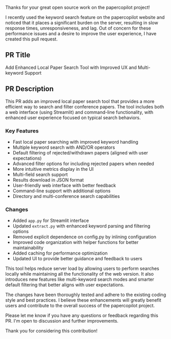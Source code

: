 Thanks for your great open source work on the papercopilot project! 

I recently used the keyword search feature on the papercopilot website and noticed that it places a significant burden on the server, resulting in slow response times, unresponsiveness, and lag. Out of concern for these performance issues and a desire to improve the user experience, I have created this pull request.

## PR Title
Add Enhanced Local Paper Search Tool with Improved UX and Multi-keyword Support

## PR Description
This PR adds an improved local paper search tool that provides a more efficient way to search and filter conference papers. The tool includes both a web interface (using Streamlit) and command-line functionality, with enhanced user experience focused on typical search behaviors.

### Key Features
- Fast local paper searching with improved keyword handling
- Multiple keyword search with AND/OR operators
- Default filtering of rejected/withdrawn papers (aligned with user expectations)
- Advanced filter options for including rejected papers when needed
- More intuitive metrics display in the UI
- Multi-field search support
- Results download in JSON format
- User-friendly web interface with better feedback
- Command-line support with additional options
- Directory and multi-conference search capabilities

### Changes
- Added `app.py` for Streamlit interface
- Updated `extract.py` with enhanced keyword parsing and filtering options
- Removed explicit dependence on config.py by inlining configuration
- Improved code organization with helper functions for better maintainability
- Added caching for performance optimization
- Updated UI to provide better guidance and feedback to users

This tool helps reduce server load by allowing users to perform searches locally while maintaining all the functionality of the web version. It also introduces new features like multi-keyword search modes and smarter default filtering that better aligns with user expectations.

The changes have been thoroughly tested and adhere to the existing coding style and best practices. I believe these enhancements will greatly benefit users and contribute to the overall success of the papercopilot project.

Please let me know if you have any questions or feedback regarding this PR. I'm open to discussion and further improvements.

Thank you for considering this contribution!